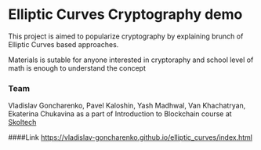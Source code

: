 # Elliptic Curves Cryptography demo

This project is aimed to popularize cryptography by explaining brunch of Elliptic Curves based approaches.

Materials is sutable for anyone interested in cryptoraphy and school level of math is enough to understand the concept

### Team

Vladislav Goncharenko, Pavel Kaloshin, Yash Madhwal, Van Khachatryan, Ekaterina Chukavina
as a part of Introduction to Blockchain course at [Skoltech](skoltech.ru)

####Link
https://vladislav-goncharenko.github.io/elliptic_curves/index.html
